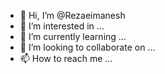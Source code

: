 - 👋 Hi, I’m @Rezaeimanesh
- 👀 I’m interested in ...
- 🌱 I’m currently learning ...
- 💞️ I’m looking to collaborate on ...
- 📫 How to reach me ...

<!---
Rezaeimanesh/Rezaeimanesh is a ✨ special ✨ repository because its `README.md` (this file) appears on your GitHub profile.
You can click the Preview link to take a look at your changes.
--->
